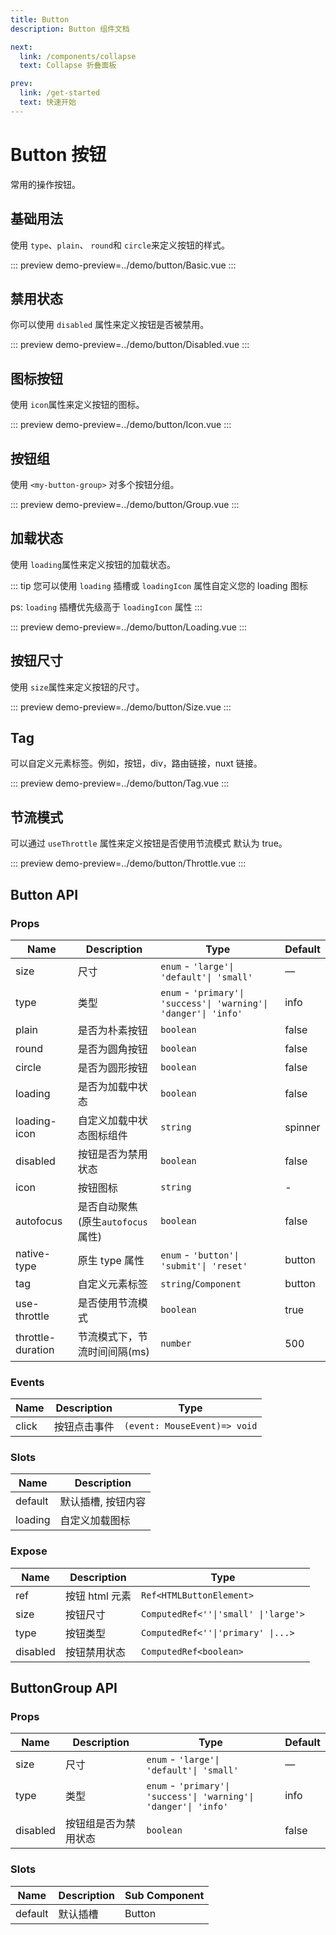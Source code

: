 ```yaml
---
title: Button
description: Button 组件文档

next:
  link: /components/collapse
  text: Collapse 折叠面板

prev:
  link: /get-started
  text: 快速开始
---
```


# Button 按钮

常用的操作按钮。

## 基础用法

使用 `type`、`plain`、 `round`和 `circle`来定义按钮的样式。

::: preview
demo-preview=../demo/button/Basic.vue
:::

## 禁用状态

你可以使用 `disabled` 属性来定义按钮是否被禁用。

::: preview
demo-preview=../demo/button/Disabled.vue
:::

## 图标按钮

使用 `icon`属性来定义按钮的图标。

::: preview
demo-preview=../demo/button/Icon.vue
:::

## 按钮组

使用 `<my-button-group>` 对多个按钮分组。

::: preview
demo-preview=../demo/button/Group.vue
:::

## 加载状态

使用 `loading`属性来定义按钮的加载状态。

::: tip
您可以使用 `loading` 插槽或 `loadingIcon` 属性自定义您的 loading 图标

ps: `loading` 插槽优先级高于 `loadingIcon` 属性
:::

::: preview
demo-preview=../demo/button/Loading.vue
:::

## 按钮尺寸

使用 `size`属性来定义按钮的尺寸。

::: preview
demo-preview=../demo/button/Size.vue
:::

## Tag

可以自定义元素标签。例如，按钮，div，路由链接，nuxt 链接。

::: preview
demo-preview=../demo/button/Tag.vue
:::

## 节流模式

可以通过 `useThrottle` 属性来定义按钮是否使用节流模式 默认为 true。

::: preview
demo-preview=../demo/button/Throttle.vue
:::

## Button API

### Props

| Name              | Description                       | Type                                                             | Default |
| ----------------- | --------------------------------- | ---------------------------------------------------------------- | ------- |
| size              | 尺寸                              | `enum` - `'large'\| 'default'\| 'small'`                         | —       |
| type              | 类型                              | `enum` - `'primary'\| 'success'\| 'warning'\| 'danger'\| 'info'` | info    |
| plain             | 是否为朴素按钮                    | `boolean`                                                        | false   |
| round             | 是否为圆角按钮                    | `boolean`                                                        | false   |
| circle            | 是否为圆形按钮                    | `boolean`                                                        | false   |
| loading           | 是否为加载中状态                  | `boolean`                                                        | false   |
| loading-icon      | 自定义加载中状态图标组件          | `string`                                                         | spinner |
| disabled          | 按钮是否为禁用状态                | `boolean`                                                        | false   |
| icon              | 按钮图标                          | `string`                                                         | -       |
| autofocus         | 是否自动聚焦(原生`autofocus`属性) | `boolean`                                                        | false   |
| native-type       | 原生 type 属性                    | `enum` - `'button'\| 'submit'\| 'reset'`                         | button  |
| tag               | 自定义元素标签                    | `string`\/`Component`                                            | button  |
| use-throttle      | 是否使用节流模式                  | `boolean`                                                        | true    |
| throttle-duration | 节流模式下，节流时间间隔(ms)      | `number`                                                         | 500     |

### Events

| Name  | Description  | Type                         |
| ----- | ------------ | ---------------------------- |
| click | 按钮点击事件 | `(event: MouseEvent)=> void` |

### Slots

| Name    | Description        |
| ------- | ------------------ |
| default | 默认插槽, 按钮内容 |
| loading | 自定义加载图标     |

### Expose

| Name     | Description    | Type                                 |
| -------- | -------------- | ------------------------------------ |
| ref      | 按钮 html 元素 | `Ref<HTMLButtonElement>`             |
| size     | 按钮尺寸       | `ComputedRef<''\|'small' \|'large'>` |
| type     | 按钮类型       | `ComputedRef<''\|'primary' \|...>`   |
| disabled | 按钮禁用状态   | `ComputedRef<boolean>`               |

## ButtonGroup API

### Props

| Name     | Description          | Type                                                             | Default |
| -------- | -------------------- | ---------------------------------------------------------------- | ------- |
| size     | 尺寸                 | `enum` - `'large'\| 'default'\| 'small'`                         | —       |
| type     | 类型                 | `enum` - `'primary'\| 'success'\| 'warning'\| 'danger'\| 'info'` | info    |
| disabled | 按钮组是否为禁用状态 | `boolean`                                                        | false   |

### Slots

| Name    | Description | Sub Component |
| ------- | ----------- | ------------- |
| default | 默认插槽    | Button        |
